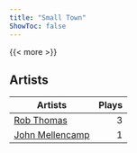 ```yaml
---
title: "Small Town"
ShowToc: false
---
```


{{< more >}}

## Artists
Artists | Plays 
----- | -----: 
[Rob Thomas](/artists/rob-thomas-41846) | 3
[John Mellencamp](/artists/john-mellencamp-40082) | 1

